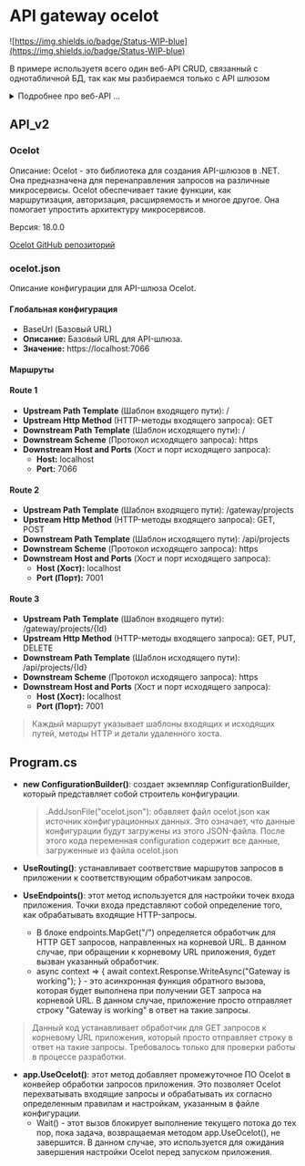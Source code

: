# API gateway ocelot
![https://img.shields.io/badge/Status-WIP-blue](https://img.shields.io/badge/Status-WIP-blue)
 
 В примере используетя всего один веб-API CRUD, связанный с однотабличной БД, так как мы разбираемся только с API шлюзом

<details>
  
  <summary>Подробнее про веб-API ...</summary>
  
  ## WebApplication3
### Версия .NET и используемые библиотеки

Проект разработан на платформе .NET 6.0.

Для работы с базой данных и ORM использованы библиотеки Entity Framework Core. В проекте используются следующие версии библиотек Entity Framework Core:
- Microsoft.EntityFrameworkCore версии 7.0.0
- Microsoft.EntityFrameworkCore.SqlServer версии 7.0.0
- Microsoft.EntityFrameworkCore.Tools версии 6.0.23

Библиотека для генерации открытой документации API (Swagger & OpenAPI):
- Swashbuckle.AspNetCore версии 6.2.3
- Swashbuckle.AspNetCore.Annotations версии 6.5.0


### /Project.cs
Модель Project представляет собой сущность, используемую для хранения информации о проектах в рамках системы.

### /Data/AppDbContext.cs

Класс AppDbContext представляет собой контекст базы данных для микросервиса "Project", обеспечивающий доступ к базе данных и представляющий сеанс работы с ней. Данный контекст отвечает за взаимодействие между приложением и базой данных, определение структуры базы данных и выполнение операций с данными.
> Для взаимодействия с базой данных, связанной с микросервисом "Project", используйте класс AppDbContext для выполнения операций с данными, таких как запросы, добавление, обновление и удаление данных.

- **AppDbContext(DbContextOptions<AppDbContext> options)**: Конструктор класса AppDbContext, принимающий параметры для настройки контекста.
  > options: Экземпляр DbContextOptions, представляющий параметры для данного контекста.
  > Поведение: Проверяет параметр options и инициализирует контекст базы данных.

- **DbSet<Project> Projects**: Свойство, представляющее коллекцию сущностей Project в базе данных.
  > Использование: Используйте это свойство для запросов и выполнения операций с данными сущностей Project в базе данных.


### /Controllers/ProjectsController.cs

Контроллер ProjectsController обрабатывает HTTP-запросы для выполнения операций CRUD (Create, Read, Update, Delete) с данными о проектах.

#### Маршруты
Все методы контроллера взаимодействуют с веб-приложением через следующий маршрут: /api/projects

#### Методы контроллера
  **GET: /api/projects**: Получение всех проектов.
  - Возвращает: Список всех проектов в базе данных.
  - Статусы ответа: 200 - Успешное выполнение запроса, 404 - Проекты не найдены.

  **GET: /api/projects/{id}**: Получение конкретного проекта по идентификатору.
   - Возвращает: Информацию о проекте с указанным идентификатором.
   - Статусы ответа: 200 - Успешное выполнение запроса, 404 - Проект не найден.

  **PUT: /api/projects/{id}**: Обновление проекта по идентификатору.
  - Возвращает: Статус No Content в случае успешного обновления, BadRequest - в случае неверных входных данных, NotFound - если проект не найден.

  **POST: /api/projects**: Создание нового проекта.
  - Возвращает: Информацию о созданном проекте.
  - Статусы ответа: 201 - Успешное создание, 400 - Неверные входные данные, 500 - Ошибка сервера.

  **DELETE: /api/projects/{id}**: Удаление проекта по идентификатору.
  - Возвращает: Статус No Content в случае успешного удаления, NotFound - если проект не найден.

> Использование: Для взаимодействия с данными о проектах в системе, отправляйте HTTP-запросы на соответствующие маршруты, используя методы запроса (GET, POST, PUT, DELETE).

### /Program.cs
Файл Program.cs представляет собой точку входа в приложение ASP.NET Core. Здесь происходит конфигурирование и настройка окружения, подключение к базе данных, добавление контроллеров, генерация документации Swagger и обработка HTTP-запросов.

  **ConfigureServices**: добавление контекста базы данных AppDbContext и настройка подключения к базе данных SQL Server через Entity Framework Core.

#### Генерация документации Swagger
  **AddEndpointsApiExplorer()**: Добавляет генерацию информации об эндпоинтах (конечных точках) вашего API. Это позволяет Swagger узнавать обо всех конечных точках, доступных в вашем веб-приложении.
  
  **AddSwaggerGen()**: Добавляет генерацию документации Swagger. Здесь можно указать информацию о API, такую как название, версия и другие метаданные. 
  > В данном примере SwaggerDoc("v1", ...) устанавливает версию документации "v1" с информацией, включающей название "Project" и версию "v1".
</details>

 ## API_v2

### Ocelot
Описание: Ocelot - это библиотека для создания API-шлюзов в .NET. Она предназначена для перенаправления запросов на различные микросервисы. Ocelot обеспечивает такие функции, как маршрутизация, авторизация, расширяемость и многое другое. Она помогает упростить архитектуру микросервисов.

Версия: 18.0.0

[Ocelot GitHub репозиторий](https://github.com/ThreeMammals/Ocelot)

### ocelot.json
Описание конфигурации для API-шлюза Ocelot.

#### Глобальная конфигурация

 - BaseUrl (Базовый URL)
- **Описание:** Базовый URL для API-шлюза.
- **Значение:** https://localhost:7066

#### Маршруты

#### Route 1

- **Upstream Path Template** (Шаблон входящего пути): /
- **Upstream Http Method** (HTTP-методы входящего запроса): GET
- **Downstream Path Template** (Шаблон исходящего пути): /
- **Downstream Scheme** (Протокол исходящего запроса): https
- **Downstream Host and Ports** (Хост и порт исходящего запроса):
  - **Host:** localhost
  - **Port:** 7066

#### Route 2

- **Upstream Path Template** (Шаблон входящего пути): /gateway/projects
- **Upstream Http Method** (HTTP-методы входящего запроса): GET, POST
- **Downstream Path Template** (Шаблон исходящего пути): /api/projects
- **Downstream Scheme** (Протокол исходящего запроса): https
- **Downstream Host and Ports** (Хост и порт исходящего запроса):
  - **Host (Хост):** localhost
  - **Port (Порт):** 7001

#### Route 3

- **Upstream Path Template** (Шаблон входящего пути): /gateway/projects/{Id}
- **Upstream Http Method** (HTTP-методы входящего запроса): GET, PUT, DELETE
- **Downstream Path Template** (Шаблон исходящего пути): /api/projects/{Id}
- **Downstream Scheme** (Протокол исходящего запроса): https
- **Downstream Host and Ports** (Хост и порт исходящего запроса):
  - **Host (Хост):** localhost
  - **Port (Порт):** 7001
 
> Каждый маршрут указывает шаблоны входящих и исходящих путей, методы HTTP и детали удаленного хоста.


## Program.cs

- **new ConfigurationBuilder()**: создает экземпляр ConfigurationBuilder, который представляет собой строитель конфигурации.
  > .AddJsonFile("ocelot.json"): обавляет файл ocelot.json как источник конфигурационных данных. Это означает, что данные конфигурации будут загружены из этого JSON-файла.
  > После этого кода переменная configuration содержит все данные, загруженные из файла ocelot.json

- **UseRouting()**: устанавливает соответствие маршрутов запросов в приложении к соответствующим обработчикам запросов.

- **UseEndpoints()**: этот метод используется для настройки точек входа приложения. Точки входа представляют собой определение того, как обрабатывать входящие HTTP-запросы.
  -  В блоке endpoints.MapGet("/") определяется обработчик для HTTP GET запросов, направленных на корневой URL. В данном случае, при обращении к корневому URL приложения, будет вызван указанный обработчик.
  -  async context => { await context.Response.WriteAsync("Gateway is working"); } - это асинхронная функция обратного вызова, которая будет выполнена при получении GET запроса на корневой URL. В данном случае, приложение просто отправляет строку "Gateway is working" в ответ на такие запросы.
 
> Данный код устанавливает обработчик для GET запросов к корневому URL приложения, который просто отправляет строку в ответ на такие запросы. Требовалось только для проверки работы в процессе разработки. 

- **app.UseOcelot()**: этот метод добавляет промежуточное ПО Ocelot в конвейер обработки запросов приложения. Это позволяет Ocelot перехватывать входящие запросы и обрабатывать их согласно определенным правилам и настройкам, указанным в файле конфигурации.
  - Wait() - этот вызов блокирует выполнение текущего потока до тех пор, пока задача, возвращаемая методом app.UseOcelot(), не завершится. В данном случае, это используется для ожидания завершения настройки Ocelot перед запуском приложения.
